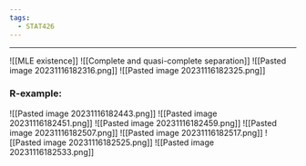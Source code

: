 ```yaml
---
tags:
  - STAT426
---
```

---
![[MLE existence]]
![[Complete and quasi-complete separation]]
![[Pasted image 20231116182316.png]]
![[Pasted image 20231116182325.png]]

### R-example:
![[Pasted image 20231116182443.png]]
![[Pasted image 20231116182451.png]]
![[Pasted image 20231116182459.png]]
![[Pasted image 20231116182507.png]]
![[Pasted image 20231116182517.png]]
![[Pasted image 20231116182525.png]]
![[Pasted image 20231116182533.png]]
